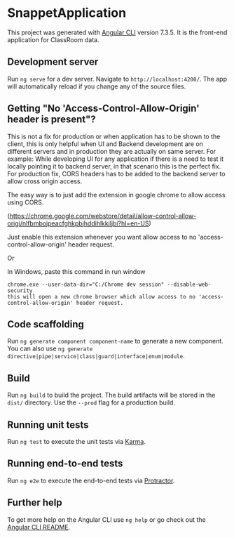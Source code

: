 # SnappetApplication

This project was generated with [Angular CLI](https://github.com/angular/angular-cli) version 7.3.5. It is the front-end application for ClassRoom data.

## Development server

Run `ng serve` for a dev server. Navigate to `http://localhost:4200/`. The app will automatically reload if you change any of the source files.

## Getting "No 'Access-Control-Allow-Origin' header is present"?
This is not a fix for production or when application has to be shown to the client, this is only helpful when UI and Backend development are on different servers and in production they are actually on same server. For example: While developing UI for any application if there is a need to test it locally pointing it to backend server, in that scenario this is the perfect fix. For production fix, CORS headers has to be added to the backend server to allow cross origin access.

The easy way is to just add the extension in google chrome to allow access using CORS.

(https://chrome.google.com/webstore/detail/allow-control-allow-origi/nlfbmbojpeacfghkpbjhddihlkkiljbi?hl=en-US)

Just enable this extension whenever you want allow access to no 'access-control-allow-origin' header request.

Or

In Windows, paste this command in run window

```
chrome.exe --user-data-dir="C:/Chrome dev session" --disable-web-security
this will open a new chrome browser which allow access to no 'access-control-allow-origin' header request.
```

## Code scaffolding

Run `ng generate component component-name` to generate a new component. You can also use `ng generate directive|pipe|service|class|guard|interface|enum|module`.

## Build

Run `ng build` to build the project. The build artifacts will be stored in the `dist/` directory. Use the `--prod` flag for a production build.

## Running unit tests

Run `ng test` to execute the unit tests via [Karma](https://karma-runner.github.io).

## Running end-to-end tests

Run `ng e2e` to execute the end-to-end tests via [Protractor](http://www.protractortest.org/).

## Further help

To get more help on the Angular CLI use `ng help` or go check out the [Angular CLI README](https://github.com/angular/angular-cli/blob/master/README.md).
